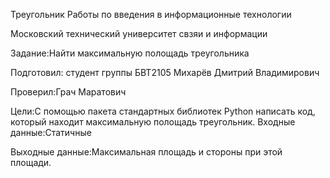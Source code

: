 Треугольник
Работы по введения в информационные технологии

Московский технический университет свзяи и информации

Задание:Найти максимальную полощадь треугольника 

Подготовил: студент группы БВТ2105 Михарёв Дмитрий Владимирович

Проверил:Грач Маратович

Цели:С помощью пакета стандартных библиотек Python написать код, который находит максимальную полощадь треугольник.
Входные данные:Статичные

Выходные данные:Максимальная площадь и стороны при этой площади. 
